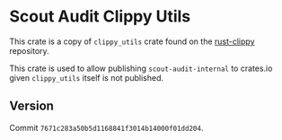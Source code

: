 # Scout Audit Clippy Utils

This crate is a copy of `clippy_utils` crate found on the [rust-clippy](https://github.com/rust-lang/rust-clippy/tree/master) repository.

This crate is used to allow publishing `scout-audit-internal` to crates.io given `clippy_utils` itself is not published.

## Version

Commit `7671c283a50b5d1168841f3014b14000f01dd204`.
